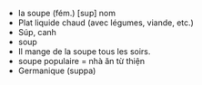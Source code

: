 
- la soupe (fém.)	[sup]	nom
- Plat liquide chaud (avec légumes, viande, etc.)
- Súp, canh
- soup
- Il mange de la soupe tous les soirs.
- soupe populaire = nhà ăn từ thiện
- Germanique (suppa)
